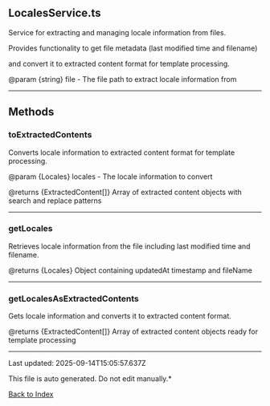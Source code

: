 ## LocalesService.ts





 Service for extracting and managing locale information from files.

 

 Provides functionality to get file metadata (last modified time and filename)

 and convert it to extracted content format for template processing.

 

 @param {string} file - The file path to extract locale information from

 



---



## Methods



### **toExtractedContents**

 Converts locale information to extracted content format for template processing.

 

 @param {Locales} locales - The locale information to convert

 @returns {ExtractedContent[]} Array of extracted content objects with search and replace patterns

 



---



### **getLocales**

 Retrieves locale information from the file including last modified time and filename.

 

 @returns {Locales} Object containing updatedAt timestamp and fileName

 



---



### **getLocalesAsExtractedContents**

 Gets locale information and converts it to extracted content format.

 

 @returns {ExtractedContent[]} Array of extracted content objects ready for template processing

 



---



Last updated: 2025-09-14T15:05:57.637Z



This file is auto generated. Do not edit manually.*



[Back to Index](./index.md)